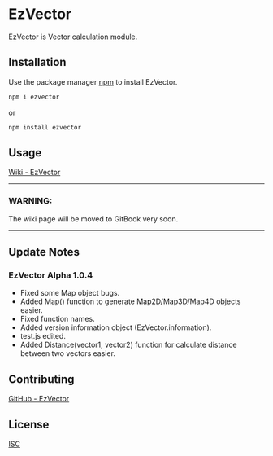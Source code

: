 # EzVector

EzVector is Vector calculation module.

## Installation

Use the package manager [npm](https://www.npmjs.com/get-npm) to install EzVector.

```bash
npm i ezvector
```

or

```bash
npm install ezvector
```

## Usage

[Wiki - EzVector](https://github.com/abtonc/EzVector/wiki)

---

### **WARNING:**

The wiki page will be moved to GitBook very soon.

---

## Update Notes

### EzVector Alpha 1.0.4

-   Fixed some Map object bugs.
-   Added Map() function to generate Map2D/Map3D/Map4D objects easier.
-   Fixed function names.
-   Added version information object (EzVector.information).
-   test.js edited.
-   Added Distance(vector1, vector2) function for calculate distance between two vectors easier.

## Contributing

[GitHub - EzVector](https://github.com/abtonc/EzVector)

## License

[ISC](https://opensource.org/licenses/ISC)
